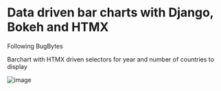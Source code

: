 ﻿# Data driven bar charts with Django, Bokeh and HTMX
Following BugBytes

Barchart with HTMX driven selectors for year and number of countries to display

![image](https://github.com/user-attachments/assets/abfdef55-ff9a-4e8e-aae6-f567b24b57c6)
